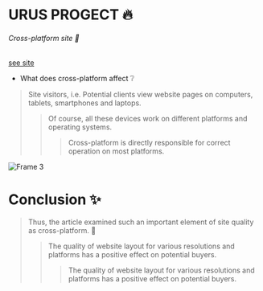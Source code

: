 # URUS PROGECT :fire: 
###### Cross-platform site :star2:
[see site](http://127.0.0.1:5500/index.html)
- What does cross-platform affect :grey_question:
>Site visitors, i.e. Potential clients view website pages on computers, tablets, smartphones and laptops. 
>>Of course, all these devices work on different platforms and operating systems. 
>>>Cross-platform is directly responsible for correct operation on most platforms.
>>>
![Frame 3](https://github.com/user-attachments/assets/0f9a9069-ec2c-45a8-88d5-40ba9ef92bb2)

# Conclusion :sparkles: 
>Thus, the article examined such an important element of site quality as cross-platform.  :star2:
>> The quality of website layout for various resolutions and platforms has a positive effect on potential buyers. 
>>> The quality of website layout for various resolutions and platforms has a positive effect on potential buyers. 

